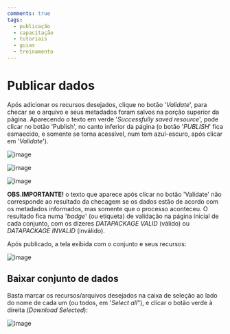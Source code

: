 ```yaml
---
comments: true
tags:
  - publicação
  - capacitação
  - tutoriais
  - guias
  - treinamento
---
```


# Publicar dados

Após adicionar os recursos desejados, clique no botão '_Validate_', para checar se o arquivo e seus metadados foram salvos na porção superior da página. Aparecendo o texto em verde '_Successfully saved resource_', pode clicar no botão 'Publish', no canto inferior da página (o botão '_PUBLISH_' fica esmaecido, e somente se torna acessível, num tom azul-escuro, após clicar em '_Validate_'). 

![image](https://user-images.githubusercontent.com/52294411/235782539-3d554c36-f931-4398-983c-40e732691441.png)

![image](https://user-images.githubusercontent.com/52294411/235782711-44bca63d-11f7-4423-8bb4-1867c5ec6a08.png)

![image](https://user-images.githubusercontent.com/52294411/235782829-d41e5233-374b-4732-9e32-09bce15844e0.png)
	
**OBS.IMPORTANTE!** o texto que aparece após clicar no botão 'Validate' não corresponde ao resultado da checagem se os dados estão de acordo com os metadados informados, mas somente que o processo aconteceu. O resultado fica numa '_badge_' (ou etiqueta) de validação na página inicial de cada conjunto, com os dizeres _DATAPACKAGE VALID_ (válido) ou _DATAPACKAGE INVALID_ (inválido).

Após publicado, a tela exibida com o conjunto e seus recursos:

![image](https://github.com/transparencia-mg/manual-dados-mg/assets/52294411/30b6d1c7-d1e3-470e-9047-6ea2e3395c72)

## Baixar conjunto de dados

Basta marcar os recursos/arquivos desejados na caixa de seleção ao lado do nome de cada um (ou todos, em '_Select all_"), e clicar o botão verde à direita (_Download Selected_):

![image](https://github.com/Andrelamor/manual-abertura-2023-3/assets/52294411/2ab1475d-6ef5-44f9-b051-5da98c93e26c)


